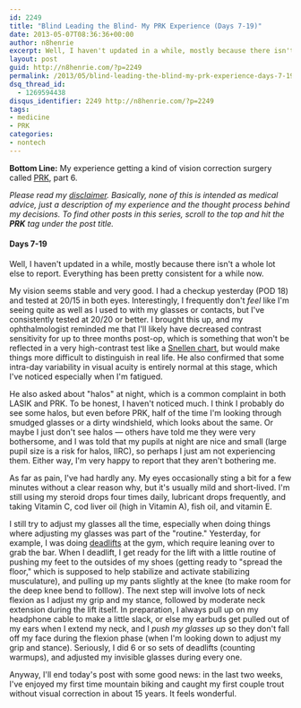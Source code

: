 ```yaml
---
id: 2249
title: "Blind Leading the Blind- My PRK Experience (Days 7-19)"
date: 2013-05-07T08:36:36+00:00
author: n8henrie
excerpt: Well, I haven't updated in a while, mostly because there isn't a whole lot else to report. Everything has been pretty consistent for a while now.
layout: post
guid: http://n8henrie.com/?p=2249
permalink: /2013/05/blind-leading-the-blind-my-prk-experience-days-7-19/
dsq_thread_id:
  - 1269594438
disqus_identifier: 2249 http://n8henrie.com/?p=2249
tags:
- medicine
- PRK
categories:
- nontech
---
```

**Bottom Line:** My experience getting a kind of vision correction surgery called <a target="_blank" href="http://en.wikipedia.org/wiki/Photorefractive_keratectomy" title="Photorefractive keratectomy - Wikipedia, the free encyclopedia">PRK</a>, part 6. <!--more-->

_Please read my [disclaimer](http://n8henrie.com/disclaimer). Basically, none of this is intended as medical advice, just a description of my experience and the thought process behind my decisions. To find other posts in this series, scroll to the top and hit the **PRK** tag under the post title._

#### Days 7-19

Well, I haven't updated in a while, mostly because there isn't a whole lot else to report. Everything has been pretty consistent for a while now.

My vision seems stable and very good. I had a checkup yesterday (POD 18) and tested at 20/15 in both eyes. Interestingly, I frequently don't _feel_ like I'm seeing quite as well as I used to with my glasses or contacts, but I've consistently tested at 20/20 or better. I brought this up, and my ophthalmologist reminded me that I'll likely have decreased contrast sensitivity for up to three months post-op, which is something that won't be reflected in a very high-contrast test like a <a target="_blank" href="http://en.wikipedia.org/wiki/Snellen_chart" title="Snellen chart">Snellen chart</a>, but would make things more difficult to distinguish in real life. He also confirmed that some intra-day variability in visual acuity is entirely normal at this stage, which I've noticed especially when I'm fatigued.

He also asked about "halos" at night, which is a common complaint in both LASIK and PRK. To be honest, I haven't noticed much. I think I probably do see some halos, but even before PRK, half of the time I'm looking through smudged glasses or a dirty windshield, which looks about the same. Or maybe I just don't see halos — others have told me they were very bothersome, and I was told that my pupils at night are nice and small (large pupil size is a risk for halos, IIRC), so perhaps I just am not experiencing them. Either way, I'm very happy to report that they aren't bothering me.

As far as pain, I've had hardly any. My eyes occasionally sting a bit for a few minutes without a clear reason why, but it's usually mild and short-lived. I'm still using my steroid drops four times daily, lubricant drops frequently, and taking Vitamin C, cod liver oil (high in Vitamin A), fish oil, and vitamin E.

I still try to adjust my glasses all the time, especially when doing things where adjusting my glasses was part of the "routine." Yesterday, for example, I was doing <a target="_blank" href="http://www.exrx.net/WeightExercises/ErectorSpinae/BBDeadlift.html" title="Barbell Deadlift - ExRx.net">deadlifts</a> at the gym, which require leaning over to grab the bar. When I deadlift, I get ready for the lift with a little routine of pushing my feet to the outsides of my shoes (getting ready to "spread the floor," which is supposed to help stabilize and activate stabilizing musculature), and pulling up my pants slightly at the knee (to make room for the deep knee bend to folllow). The next step will involve lots of neck flexion as I adjust my grip and my stance, followed by moderate neck extension during the lift itself. In preparation, I always pull up on my headphone cable to make a little slack, or else my earbuds get pulled out of my ears when I extend my neck, and I _push my glasses up_ so they don't fall off my face during the flexion phase (when I'm looking down to adjust my grip and stance). Seriously, I did 6 or so sets of deadlifts (counting warmups), and adjusted my invisible glasses during every one.

Anyway, I'll end today's post with some good news: in the last two weeks, I've enjoyed my first time mountain biking and caught my first couple trout without visual correction in about 15 years. It feels wonderful.